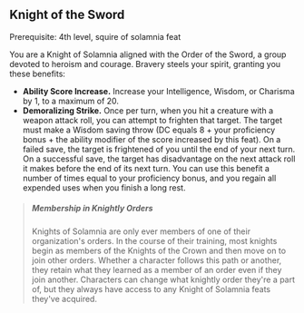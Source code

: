 ## Knight of the Sword

Prerequisite: 4th level, squire of solamnia feat

You are a Knight of Solamnia aligned with the Order of the Sword, a group devoted to heroism and courage. Bravery steels your spirit, granting you these benefits:

- **Ability Score Increase.** Increase your Intelligence, Wisdom, or Charisma by 1, to a maximum of 20.
- **Demoralizing Strike.** Once per turn, when you hit a creature with a weapon attack roll, you can attempt to frighten that target. The target must make a Wisdom saving throw (DC equals 8 + your proficiency bonus + the ability modifier of the score increased by this feat). On a failed save, the target is frightened of you until the end of your next turn. On a successful save, the target has disadvantage on the next attack roll it makes before the end of its next turn. You can use this benefit a number of times equal to your proficiency bonus, and you regain all expended uses when you finish a long rest.

> ##### Membership in Knightly Orders
>
>Knights of Solamnia are only ever members of one of their organization's orders. In the course of their training, most knights begin as members of the Knights of the Crown and then move on to join other orders. Whether a character follows this path or another, they retain what they learned as a member of an order even if they join another. Characters can change what knightly order they're a part of, but they always have access to any Knight of Solamnia feats they've acquired.
>